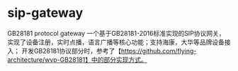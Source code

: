 # sip-gateway
GB28181 protocol gateway
一个基于GB28181-2016标准实现的SIP协议网关，实现了设备注册，实时点播，语言广播等核心功能；支持海康，大华等品牌设备接入；
开发GB28181协议部分时，参考了【https://github.com/flying-architecture/wvp-GB28181】中的部分实现方式。
